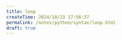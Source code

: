 ```yaml
---
title: loop
createTime: 2024/10/23 17:56:37
permalink: /notes/python/syntax/loop.html
draft: true
---
```

